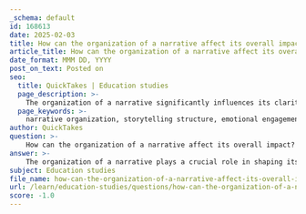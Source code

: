 ```yaml
---
_schema: default
id: 168613
date: 2025-02-03
title: How can the organization of a narrative affect its overall impact?
article_title: How can the organization of a narrative affect its overall impact?
date_format: MMM DD, YYYY
post_on_text: Posted on
seo:
  title: QuickTakes | Education studies
  page_description: >-
    The organization of a narrative significantly influences its clarity, emotional engagement, pacing, and the ability to emphasize key themes, impacting how the reader connects with the story.
  page_keywords: >-
    narrative organization, storytelling structure, emotional engagement, clarity, comprehension, pacing, audience engagement, narrative impact, thematic emphasis, linear vs non-linear narratives
author: QuickTakes
question: >-
    How can the organization of a narrative affect its overall impact?
answer: >-
    The organization of a narrative plays a crucial role in shaping its overall impact on the reader. Here are several ways in which organization affects narrative effectiveness:\n\n1. **Clarity and Comprehension**: A well-organized narrative helps readers follow the storyline easily. For instance, a linear structure, which presents events in chronological order, allows readers to understand the sequence of events without confusion. This is particularly important in narrative reports, where clarity and factual accuracy are paramount.\n\n2. **Emotional Engagement**: The structure can influence how emotionally engaged a reader feels with the narrative. Non-linear structures, often used in personal narratives, can create suspense or highlight specific experiences and emotions, allowing readers to connect more deeply with the author's feelings and perspectives. This approach can evoke a stronger emotional response as it focuses on mood and experience rather than just the sequence of events.\n\n3. **Focus and Emphasis**: The organization of a narrative can direct the reader's attention to key themes or messages. By strategically placing important events or details, a writer can emphasize certain aspects of the story. For example, starting with a dramatic event and then using flashbacks to provide context can create intrigue and keep the reader invested in the narrative.\n\n4. **Pacing**: The organization affects the pacing of the narrative. A linear structure may lead to a steady pace, while a non-linear structure can create a varied rhythm, allowing for moments of tension and release. This variation can enhance the reader's experience by keeping them engaged and anticipating what comes next.\n\n5. **Perspective and Voice**: The choice of organization can also reflect the narrative voice and perspective. Personal narratives often utilize a subjective viewpoint, which can be enhanced by a non-linear structure that mirrors the complexity of human memory and experience. In contrast, narrative reports aim for objectivity and clarity, benefiting from a linear organization that presents information straightforwardly.\n\n6. **Audience Engagement**: The organization of a narrative can significantly influence how well it resonates with its intended audience. Understanding the audience's expectations can guide the choice of structure. For example, a narrative intended to entertain may benefit from a more creative, non-linear approach, while one aimed at informing may require a clear, linear format.\n\nIn summary, the organization of a narrative is fundamental to its clarity, emotional impact, thematic emphasis, pacing, perspective, and audience engagement. Writers should carefully consider how they structure their narratives to achieve their intended purpose and connect effectively with their readers.
subject: Education studies
file_name: how-can-the-organization-of-a-narrative-affect-its-overall-impact.md
url: /learn/education-studies/questions/how-can-the-organization-of-a-narrative-affect-its-overall-impact
score: -1.0
---
```


&nbsp;